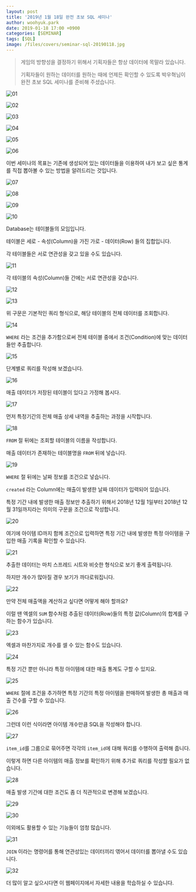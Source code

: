 ```yaml
---
layout: post
title: '2019년 1월 18일 완전 초보 SQL 세미나'
author: woohyuk.park
date: 2019-01-18 17:00 +0900
categories: [SEMINAR]
tags: [SQL]
image: /files/covers/seminar-sql-20190118.jpg
---
```


> 게임의 방향성을 결정하기 위해서 기획자들은 항상 데이터에 목말라 있습니다.
> 
> 기획자들이 원하는 데이터를 원하는 때에 언제든 확인할 수 있도록 박우혁님이 완전 초보 SQL 세미나를 준비해 주셨습니다.

![01](/files/images/2019-01-18-Seminar-SQL/01.jpg)

![02](/files/images/2019-01-18-Seminar-SQL/02.jpg)

![03](/files/images/2019-01-18-Seminar-SQL/03.jpg)

![04](/files/images/2019-01-18-Seminar-SQL/04.jpg)

![05](/files/images/2019-01-18-Seminar-SQL/05.jpg)

![06](/files/images/2019-01-18-Seminar-SQL/06.jpg)

이번 세미나의 목표는 기존에 생성되어 있는 데이터들을 이용하여 내가 보고 싶은 통계를 직접 뽑아볼 수 있는 방법을 알려드리는 것입니다.

![07](/files/images/2019-01-18-Seminar-SQL/07.jpg)

![08](/files/images/2019-01-18-Seminar-SQL/08.jpg)

![09](/files/images/2019-01-18-Seminar-SQL/09.jpg)

![10](/files/images/2019-01-18-Seminar-SQL/10.jpg)

Database는 테이블들의 모임입니다.

테이블은 세로 - 속성(Column)을 가진 가로 - 데이터(Row) 들의 집합입니다.

각 테이블들은 서로 연관성을 갖고 있을 수도 있습니다.

![11](/files/images/2019-01-18-Seminar-SQL/11.jpg)

각 테이블의 속성(Column)들 간에는 서로 연관성을 갖습니다.

![12](/files/images/2019-01-18-Seminar-SQL/12.jpg)

![13](/files/images/2019-01-18-Seminar-SQL/13.jpg)

위 구문은 기본적인 쿼리 형식으로, 해당 테이블의 전체 데이터를 조회합니다.

![14](/files/images/2019-01-18-Seminar-SQL/14.jpg)

`WHERE` 라는 조건을 추가함으로써 전체 테이블 중에서 조건(Condition)에 맞는 데이터들만 추출합니다.

![15](/files/images/2019-01-18-Seminar-SQL/15.jpg)

단계별로 쿼리를 작성해 보겠습니다.

![16](/files/images/2019-01-18-Seminar-SQL/16.jpg)

매출 데이터가 저장된 테이블이 있다고 가정해 봅시다.

![17](/files/images/2019-01-18-Seminar-SQL/17.jpg)

먼저 특정기간의 전체 매출 상세 내역을 추출하는 과정을 시작합니다.

![18](/files/images/2019-01-18-Seminar-SQL/18.jpg)

`FROM` 절 뒤에는 조회할 테이블의 이름을 작성합니다.

매출 데이터가 존재하는 테이블명을 `FROM` 뒤에 넣습니다.

![19](/files/images/2019-01-18-Seminar-SQL/19.jpg)

`WHERE` 절 뒤에는 날짜 정보를 조건으로 넣습니다.

`created` 라는 Column에는 매출이 발생한 날짜 데이터가 입력되어 있습니다.

특정 기간 내에 발생한 매출 정보만 추출하기 위해서 2018년 12월 1일부터 2018년 12월 31일까지라는 의미의 구문을 조건으로 작성합니다.

![20](/files/images/2019-01-18-Seminar-SQL/20.jpg)

여기에 아이템 ID까지 함께 조건으로 입력하면 특정 기간 내에 발생한 특정 아이템을 구입한 매출 기록을 확인할 수 있습니다.

![21](/files/images/2019-01-18-Seminar-SQL/21.jpg)

추출한 데이터는 마치 스프레드 시트와 비슷한 형식으로 보기 좋게 출력됩니다.

하지만 개수가 많아질 경우 보기가 까다로워집니다.

![22](/files/images/2019-01-18-Seminar-SQL/22.jpg)

만약 전체 매출액을 계산하고 싶다면 어떻게 해야 할까요?

이럴 땐 엑셀의 `SUM` 함수처럼 추출된 데이터(Row)들의 특정 값(Column)의 합계를 구하는 함수가 있습니다.

![23](/files/images/2019-01-18-Seminar-SQL/23.jpg)

엑셀과 마찬가지로 개수를 셀 수 있는 함수도 있습니다.

![24](/files/images/2019-01-18-Seminar-SQL/24.jpg)

특정 기간 뿐만 아니라 특정 아이템에 대한 매출 통계도 구할 수 있지요.

![25](/files/images/2019-01-18-Seminar-SQL/25.jpg)

`WHERE` 절에 조건을 추가하면 특정 기간의 특정 아이템을 판매하여 발생한 총 매출과 매출 건수를 구할 수 있습니다.

![26](/files/images/2019-01-18-Seminar-SQL/26.jpg)

그런데 이런 식이라면 아이템 개수만큼 SQL을 작성해야 합니다.

![27](/files/images/2019-01-18-Seminar-SQL/27.jpg)

`item_id`를 그룹으로 묶어주면 각각의 `item_id`에 대해 쿼리를 수행하여 출력해 줍니다.

이렇게 하면 다른 아이템의 매출 정보를 확인하기 위해 추가로 쿼리를 작성할 필요가 없습니다.

![28](/files/images/2019-01-18-Seminar-SQL/28.jpg)

매출 발생 기간에 대한 조건도 좀 더 직관적으로 변경해 보겠습니다.

![29](/files/images/2019-01-18-Seminar-SQL/29.jpg)

![30](/files/images/2019-01-18-Seminar-SQL/30.jpg)

이외에도 활용할 수 있는 기능들이 엄청 많습니다.

![31](/files/images/2019-01-18-Seminar-SQL/31.jpg)

`JOIN` 이라는 명령어를 통해 연관성있는 데이터끼리 엮어서 데이터를 뽑아낼 수도 있습니다.

![32](/files/images/2019-01-18-Seminar-SQL/32.jpg)

더 많이 알고 싶으시다면 이 웹페이지에서 자세한 내용을 학습하실 수 있습니다.